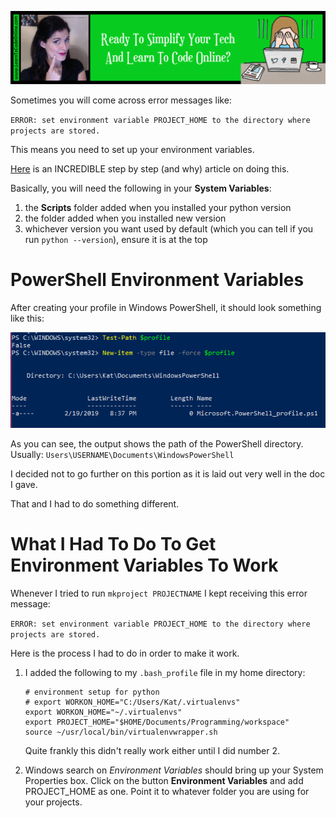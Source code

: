 <a href='https://www.learntocodeonline.com/'>![Learn To Code Online By Clicking Here](../Images/learn-to-code-online.png?raw=true "Learn To Code Online")</a>

Sometimes you will come across error messages like:

`ERROR: set environment variable PROJECT_HOME to the directory where projects are stored.`

This means you need to set up your environment variables.

[Here](http://www.zaxrosenberg.com/python-virtual-environments-on-windows/) is an INCREDIBLE step by step (and why) article on doing this.

Basically, you will need the following in your **System Variables**:
1. the **Scripts** folder added when you installed your python version
2. the folder added when you installed new version
3. whichever version you want used by default (which you can tell if you run `python --version`), ensure it is at the top

# PowerShell Environment Variables

After creating your profile in Windows PowerShell, it should look something like this:

<img src="../Images/PowerShell_Setup_01.png"></img>

As you can see, the output shows the path of the PowerShell directory.
Usually:  `Users\USERNAME\Documents\WindowsPowerShell`

I decided not to go further on this portion as it is laid out very well in the doc I gave.

That and I had to do something different.

# What I Had To Do To Get Environment Variables To Work

Whenever I tried to run `mkproject PROJECTNAME` I kept receiving this error message:

`ERROR: set environment variable PROJECT_HOME to the directory where projects are stored.`

Here is the process I had to do in order to make it work.

1. I added the following to my `.bash_profile` file in my home directory:
   ```
   # environment setup for python
   # export WORKON_HOME="C:/Users/Kat/.virtualenvs"
   export WORKON_HOME="~/.virtualenvs"
   export PROJECT_HOME="$HOME/Documents/Programming/workspace"
   source ~/usr/local/bin/virtualenvwrapper.sh
   ```

   Quite frankly this didn't really work either until I did number 2.

2. Windows search on *Environment Variables* should bring up your System Properties box. Click on the button **Environment Variables** and add PROJECT_HOME as one. Point it to whatever folder you are using for your projects.
